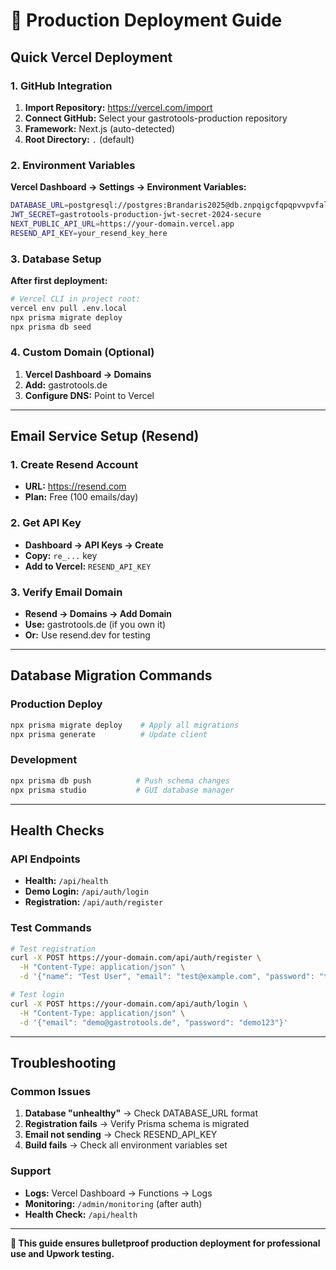 # 🚀 Production Deployment Guide

## Quick Vercel Deployment

### 1. GitHub Integration
1. **Import Repository:** https://vercel.com/import
2. **Connect GitHub:** Select your gastrotools-production repository
3. **Framework:** Next.js (auto-detected)
4. **Root Directory:** `.` (default)

### 2. Environment Variables
**Vercel Dashboard → Settings → Environment Variables:**

```bash
DATABASE_URL=postgresql://postgres:Brandaris2025@db.znpqigcfqpqpvvpvfalt.supabase.co:5432/postgres
JWT_SECRET=gastrotools-production-jwt-secret-2024-secure
NEXT_PUBLIC_API_URL=https://your-domain.vercel.app
RESEND_API_KEY=your_resend_key_here
```

### 3. Database Setup
**After first deployment:**
```bash
# Vercel CLI in project root:
vercel env pull .env.local
npx prisma migrate deploy
npx prisma db seed
```

### 4. Custom Domain (Optional)
1. **Vercel Dashboard → Domains**
2. **Add:** gastrotools.de
3. **Configure DNS:** Point to Vercel

---

## Email Service Setup (Resend)

### 1. Create Resend Account
- **URL:** https://resend.com
- **Plan:** Free (100 emails/day)

### 2. Get API Key
- **Dashboard → API Keys → Create**
- **Copy:** `re_...` key
- **Add to Vercel:** `RESEND_API_KEY`

### 3. Verify Email Domain
- **Resend → Domains → Add Domain**
- **Use:** gastrotools.de (if you own it)
- **Or:** Use resend.dev for testing

---

## Database Migration Commands

### Production Deploy
```bash
npx prisma migrate deploy    # Apply all migrations
npx prisma generate          # Update client
```

### Development
```bash
npx prisma db push          # Push schema changes
npx prisma studio           # GUI database manager
```

---

## Health Checks

### API Endpoints
- **Health:** `/api/health` 
- **Demo Login:** `/api/auth/login`
- **Registration:** `/api/auth/register`

### Test Commands
```bash
# Test registration
curl -X POST https://your-domain.com/api/auth/register \
  -H "Content-Type: application/json" \
  -d '{"name": "Test User", "email": "test@example.com", "password": "test123"}'

# Test login  
curl -X POST https://your-domain.com/api/auth/login \
  -H "Content-Type: application/json" \
  -d '{"email": "demo@gastrotools.de", "password": "demo123"}'
```

---

## Troubleshooting

### Common Issues
1. **Database "unhealthy"** → Check DATABASE_URL format
2. **Registration fails** → Verify Prisma schema is migrated
3. **Email not sending** → Check RESEND_API_KEY
4. **Build fails** → Check all environment variables set

### Support
- **Logs:** Vercel Dashboard → Functions → Logs
- **Monitoring:** `/admin/monitoring` (after auth)
- **Health Check:** `/api/health`

---

**🎯 This guide ensures bulletproof production deployment for professional use and Upwork testing.**
